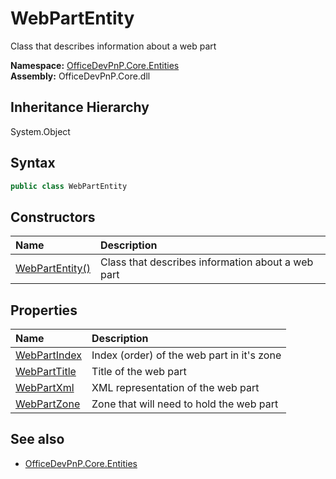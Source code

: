 # WebPartEntity
 Class that describes information about a web part   

**Namespace:** [OfficeDevPnP.Core.Entities](OfficeDevPnP.Core.Entities.md)  
**Assembly:** OfficeDevPnP.Core.dll  
## Inheritance Hierarchy
System.Object  
## Syntax
```C#
public class WebPartEntity
```
## Constructors
|**Name**|**Description**|
|:-----|:-----|
| [WebPartEntity()](OfficeDevPnP.Core.Entities.WebPartEntity.ctor1.md) |  Class that describes information about a web part 
## Properties
|**Name**|**Description**|
|:-----|:-----|
| [WebPartIndex](OfficeDevPnP.Core.Entities.WebPartEntity.WebPartIndex.md) | Index (order) of the web part in it's zone
| [WebPartTitle](OfficeDevPnP.Core.Entities.WebPartEntity.WebPartTitle.md) | Title of the web part
| [WebPartXml](OfficeDevPnP.Core.Entities.WebPartEntity.WebPartXml.md) | XML representation of the web part
| [WebPartZone](OfficeDevPnP.Core.Entities.WebPartEntity.WebPartZone.md) | Zone that will need to hold the web part
## See also
- [OfficeDevPnP.Core.Entities](OfficeDevPnP.Core.Entities.md)

